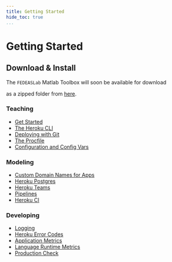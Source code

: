 ```yaml
---
title: Getting Started
hide_toc: true
...
```


# Getting Started

## Download & Install

The `FEDEASLab` Matlab Toolbox will soon be available for download
<!-- The `FEDEASLab` Matlab Toolbox can be downloaded -->
as a zipped folder from [here]().

<div class="row content homepage-links">
<div class="col-md-4 listing"><div class="article-header"><h3>Teaching</h3></div><ul class="list-icons"><li><span class="icon-zap"></span><a href="/start">Get Started</a></li><li><span class="icon-file-document"></span><a href="/articles/heroku-cli">The Heroku CLI</a></li><li><span class="icon-file-document"></span><a href="/articles/git">Deploying with Git</a></li><li><span class="icon-file-document"></span><a href="/articles/procfile">The Procfile</a></li><li><span class="icon-file-document"></span><a href="/articles/config-vars">Configuration and Config Vars</a></li></ul></div>

<div class="col-md-4 listing">
<div class="article-header"><h3>Modeling</h3></div><ul class="list-icons">
<li><span class="icon-file-document"></span><a href="/articles/custom-domains">Custom Domain Names for Apps</a></li>
<li><span class="icon-file-document"></span><a href="/articles/heroku-postgresql">Heroku Postgres</a></li>
<li><span class="icon-file-document"></span><a href="/articles/heroku-teams">Heroku Teams</a></li>
<li><span class="icon-file-document"></span><a href="/articles/pipelines">Pipelines</a></li>
<li><span class="icon-file-document"></span><a href="/articles/heroku-ci">Heroku CI</a></li></ul></div>

<div class="col-md-4 listing"><div class="article-header">
<h3>Developing</h3>
</div><ul class="list-icons">
<li><span class="icon-file-document"></span><a href="/articles/logging">Logging</a></li>
<li><span class="icon-file-document"></span><a href="/articles/error-codes">Heroku Error Codes</a></li>
<li><span class="icon-file-document"></span><a href="/articles/metrics">Application Metrics</a></li>
<li><span class="icon-file-document"></span><a href="/articles/language-runtime-metrics">Language Runtime Metrics</a></li>
<li><span class="icon-file-document"></span><a href="/articles/production-check">Production Check</a></li>
</ul></div>
</div>

<!-- Extraction intructions -->

<!-- Adding to Matlab path -->
<!-- ## Building Models -->

